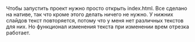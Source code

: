 Чтобы запустить проект нужно просто открыть index.html. Все сделано на нативе, так что кроме этого делать ничего не нужно.
У нижних слайдов текст повторяется, потому что у меня нет различных текстов для них. Но функционал изменения текста при изменении врем отрезка работает.